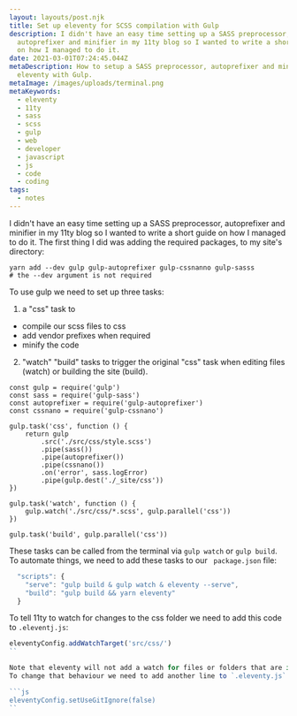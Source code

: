 ```yaml
---
layout: layouts/post.njk
title: Set up eleventy for SCSS compilation with Gulp
description: I didn't have an easy time setting up a SASS preprocessor,
  autoprefixer and minifier in my 11ty blog so I wanted to write a short guide
  on how I managed to do it.
date: 2021-03-01T07:24:45.044Z
metaDescription: How to setup a SASS preprocessor, autoprefixer and minifier for
  eleventy with Gulp.
metaImage: /images/uploads/terminal.png
metaKeywords:
  - eleventy
  - 11ty
  - sass
  - scss
  - gulp
  - web
  - developer
  - javascript
  - js
  - code
  - coding
tags:
  - notes
---
```

I didn't have an easy time setting up a SASS preprocessor, autoprefixer and minifier in my 11ty blog so I wanted to write a short guide on how I managed to do it.
The first thing I did was adding the required packages, to my site's directory:

```
yarn add --dev gulp gulp-autoprefixer gulp-cssnanno gulp-sasss
# the --dev argument is not required
```

To use gulp we need to set up three tasks:
1. a "css" task to
 - compile our scss files to css
 - add vendor prefixes when required
 - minify the code
2. "watch" "build" tasks to trigger the original "css" task when editing files (watch) or building the site (build).

```js{r, attr.source='.numberLines'}
const gulp = require('gulp')
const sass = require('gulp-sass')
const autoprefixer = require('gulp-autoprefixer')
const cssnano = require('gulp-cssnano')

gulp.task('css', function () {
    return gulp
        .src('./src/css/style.scss')
        .pipe(sass())
        .pipe(autoprefixer())
        .pipe(cssnano())
        .on('error', sass.logError)
        .pipe(gulp.dest('./_site/css'))
})

gulp.task('watch', function () {
    gulp.watch('./src/css/*.scss', gulp.parallel('css'))
})

gulp.task('build', gulp.parallel('css'))
```

These tasks can be called from the terminal via `gulp watch` or `gulp build`.
To automate things, we need to add these tasks to our `
package.json` file:

```js
  "scripts": {
    "serve": "gulp build & gulp watch & eleventy --serve",
    "build": "gulp build && yarn eleventy"
  }
```

To tell 11ty to watch for changes to the css folder we need to add this code to `.eleventj.js`:

```js
eleventyConfig.addWatchTarget('src/css/')
``

Note that eleventy will not add a watch for files or folders that are in .gitignore.
To change that behaviour we need to add another line to `.eleventy.js`:

```js
eleventyConfig.setUseGitIgnore(false)
``

